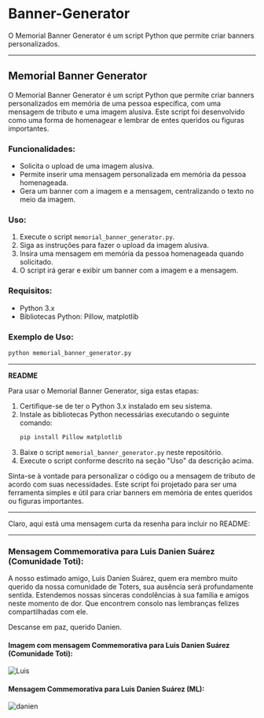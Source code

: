 # Banner-Generator
O Memorial Banner Generator é um script Python que permite criar banners personalizados.

---

## Memorial Banner Generator

O Memorial Banner Generator é um script Python que permite criar banners personalizados em memória de uma pessoa específica, com uma mensagem de tributo e uma imagem alusiva. Este script foi desenvolvido como uma forma de homenagear e lembrar de entes queridos ou figuras importantes.

### Funcionalidades:
- Solicita o upload de uma imagem alusiva.
- Permite inserir uma mensagem personalizada em memória da pessoa homenageada.
- Gera um banner com a imagem e a mensagem, centralizando o texto no meio da imagem.

### Uso:
1. Execute o script `memorial_banner_generator.py`.
2. Siga as instruções para fazer o upload da imagem alusiva.
3. Insira uma mensagem em memória da pessoa homenageada quando solicitado.
4. O script irá gerar e exibir um banner com a imagem e a mensagem.

### Requisitos:
- Python 3.x
- Bibliotecas Python: Pillow, matplotlib

### Exemplo de Uso:
```bash
python memorial_banner_generator.py
```

---

**README**

Para usar o Memorial Banner Generator, siga estas etapas:

1. Certifique-se de ter o Python 3.x instalado em seu sistema.
2. Instale as bibliotecas Python necessárias executando o seguinte comando:
   ```bash
   pip install Pillow matplotlib
   ```
3. Baixe o script `memorial_banner_generator.py` neste repositório.
4. Execute o script conforme descrito na seção "Uso" da descrição acima.

Sinta-se à vontade para personalizar o código ou a mensagem de tributo de acordo com suas necessidades. Este script foi projetado para ser uma ferramenta simples e útil para criar banners em memória de entes queridos ou figuras importantes.

---

Claro, aqui está uma mensagem curta da resenha para incluir no README:

---


### Mensagem Commemorativa para Luis Danien Suárez (Comunidade Toti):

A nosso estimado amigo, Luis Danien Suárez, quem era membro muito querido da nossa comunidade de Toters, sua ausência será profundamente sentida. Estendemos nossas sinceras condolências à sua família e amigos neste momento de dor. Que encontrem consolo nas lembranças felizes compartilhadas com ele. 

Descanse em paz, querido Danien.

#### Imagem com mensagem Commemorativa para Luis Danien Suárez (Comunidade Toti):
![Luis](https://github.com/MaolyDevTech/Banner-Generator/assets/144358009/27edc2e3-9914-49db-b535-2e77f370b4d1)

#### Mensagem Commemorativa para Luis Danien Suárez (ML):

![danien](https://github.com/MaolyDevTech/Banner-Generator/assets/144358009/b1014f00-f2e5-4e69-8b17-27d7cf5a785e)
